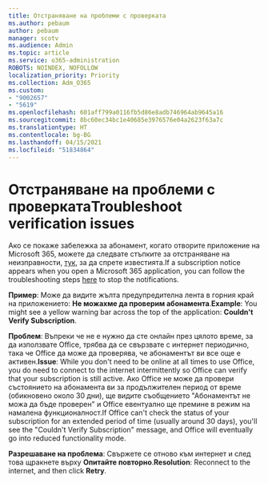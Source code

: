 ```yaml
---
title: Отстраняване на проблеми с проверката
ms.author: pebaum
author: pebaum
manager: scotv
ms.audience: Admin
ms.topic: article
ms.service: o365-administration
ROBOTS: NOINDEX, NOFOLLOW
localization_priority: Priority
ms.collection: Adm_O365
ms.custom:
- "9002657"
- "5619"
ms.openlocfilehash: 601aff799a0116fb5d86e8adb746964ab9645a16
ms.sourcegitcommit: 8bc60ec34bc1e40685e3976576e04a2623f63a7c
ms.translationtype: HT
ms.contentlocale: bg-BG
ms.lasthandoff: 04/15/2021
ms.locfileid: "51834864"
---
```

# <a name="troubleshoot-verification-issues"></a><span data-ttu-id="640ee-102">Отстраняване на проблеми с проверката</span><span class="sxs-lookup"><span data-stu-id="640ee-102">Troubleshoot verification issues</span></span>

<span data-ttu-id="640ee-103">Ако се покаже забележка за абонамент, когато отворите приложение на Microsoft 365, можете да следвате стъпките за отстраняване на неизправности, [тук](https://support.office.com/article/a-subscription-notice-appears-when-i-open-a-microsoft-365-application-4cabe32c-f594-4c0e-9191-3d3ade10cceb), за да спрете известията.</span><span class="sxs-lookup"><span data-stu-id="640ee-103">If a subscription notice appears when you open a Microsoft 365 application, you can follow the troubleshooting steps [here](https://support.office.com/article/a-subscription-notice-appears-when-i-open-a-microsoft-365-application-4cabe32c-f594-4c0e-9191-3d3ade10cceb) to stop the notifications.</span></span>

<span data-ttu-id="640ee-104">**Пример**: Може да видите жълта предупредителна лента в горния край на приложението: **Не можахме да проверим абонамента**.</span><span class="sxs-lookup"><span data-stu-id="640ee-104">**Example**: You might see a yellow warning bar across the top of the application: **Couldn't Verify Subscription**.</span></span>

<span data-ttu-id="640ee-105">**Проблем**: Въпреки че не е нужно да сте онлайн през цялото време, за да използвате Office, трябва да се свързвате с интернет периодично, така че Office да може да проверява, че абонаментът ви все още е активен.</span><span class="sxs-lookup"><span data-stu-id="640ee-105">**Issue**: While you don't need to be online at all times to use Office, you do need to connect to the internet intermittently so Office can verify that your subscription is still active.</span></span> <span data-ttu-id="640ee-106">Ако Office не може да провери състоянието на абонамента ви за продължителен период от време (обикновено около 30 дни), ще видите съобщението "Абонаментът не можа да бъде проверен" и Office евентуално ще премине в режим на намалена функционалност.</span><span class="sxs-lookup"><span data-stu-id="640ee-106">If Office can't check the status of your subscription for an extended period of time (usually around 30 days), you'll see the "Couldn't Verify Subscription" message, and Office will eventually go into reduced functionality mode.</span></span>

<span data-ttu-id="640ee-107">**Разрешаване на проблема**: Свържете се отново към интернет и след това щракнете върху **Опитайте повторно**.</span><span class="sxs-lookup"><span data-stu-id="640ee-107">**Resolution**: Reconnect to the internet, and then click **Retry**.</span></span>
